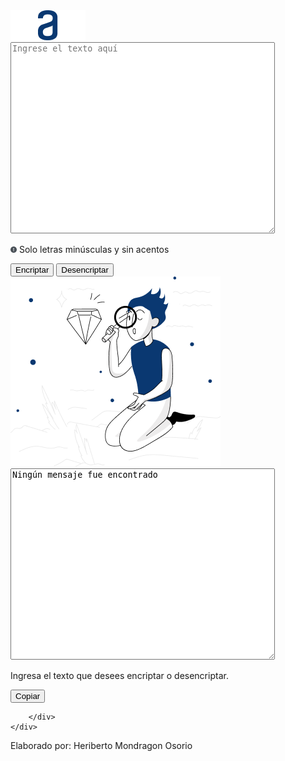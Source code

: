 <!DOCTYPE html>
<html lang="es">
  <head>
    <title>Challenge One - Heriberto Mondaragon Osorio</title>
    <meta charset="utf-8">
    <meta name="viewport" content="width=device-width, initial-scale=1">
    <link rel="stylesheet" href="css/normalize.css">
    <link rel="stylesheet" href="css/estilo.css">
  </head>
  <body>
   <div class="container">
       <img src="img/Logo.png" alt="logo" class="logo">
       <div><textarea name="textarea" rows="20" cols="50" class="textarea" id="textarea" placeholder="Ingrese el texto aqu&iacute;"></textarea>
          <p class="aviso"> <img src="img/icono.png" alt="icono" height="10"> Solo letras minúsculas y sin acentos</p>
          <div class="botones">
              <button type="submit" class="encriptar" onclick="encriptar()">Encriptar</button>
              <button type="submit" class="desencriptar" onclick="desencriptar()">Desencriptar</button>
          </div>
       </div>
       <div><canvas id="rectangulo"></canvas>
            <img src="img/Muneco.png" alt="" class="muneco" id="muneco" name="imagencodificado">
            <textarea name="textarea2" rows="20" cols="50" class="textarea2" id="codificado">Ningún mensaje fue encontrado</textarea>
            <p class="texto-validacion" id="ocultar">Ingresa el texto que desees encriptar o desencriptar.</p>
            <button type="submit" class="copiar" id="copiar" onclick="copiar()" value="copiar">Copiar</button>
    
        </div>
    </div>
  <script src="js/javascript.js"></script>
  </body>
  <footer>
    Elaborado por: Heriberto Mondragon Osorio
  </footer>
</html>

